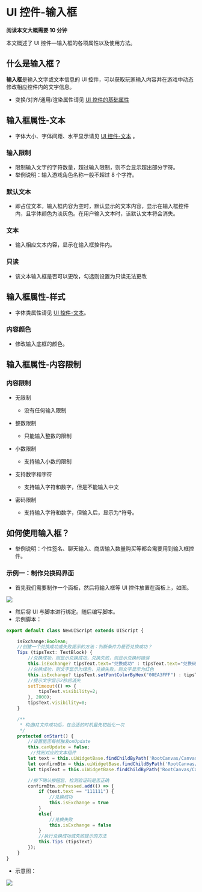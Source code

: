# UI 控件-输入框

**阅读本文大概需要 10 分钟**

本文概述了 UI 控件—输入框的各项属性以及使用方法。

## 什么是输入框？

**输入框**是输入文字或文本信息的 UI 控件，可以获取玩家输入内容并在游戏中动态修改相应控件内的文字信息。

- 变换/对齐/通用/渲染属性请见 [UI 控件的基础属性](https://docs.ark.online/UI/UIWidget-BaseProperties.html)

## 输入框属性-文本

- 字体大小、字体间距、水平显示请见 [UI 控件-文本](https://docs.ark.online/UI/UIComponent-Text.html) 。

### 输入限制

- 限制输入文字的字符数量，超过输入限制，则不会显示超出部分字符。
- 举例说明：输入游戏角色名称一般不超过 8 个字符。

### 默认文本

- 即占位文本，输入框内容为空时，默认显示的文本内容，显示在输入框控件内，且字体颜色为淡灰色。在用户输入文本时，该默认文本将会消失。

### 文本

- 输入相应文本内容，显示在输入框控件内。

### 只读

- 该文本输入框是否可以更改，勾选则设置为只读无法更改


## 输入框属性-样式

- 字体类属性请见 [UI 控件-文本](https://docs.ark.online/UI/UIComponent-Text.html)。

### 内容颜色

- 修改输入底框的颜色。

## 输入框属性-内容限制

### 内容限制

- 无限制

  - 没有任何输入限制
- 整数限制

  - 只能输入整数的限制
- 小数限制

  - 支持输入小数的限制
- 支持数字和字符

  - 支持输入字符和数字，但是不能输入中文
- 密码限制

  - 支持输入字符和数字，但输入后，显示为*符号。

## 如何使用输入框？

- 举例说明：个性签名、聊天输入、商店输入数量购买等都会需要用到输入框控件。

### 示例一：制作兑换码界面

- 首先我们需要制作一个面板，然后将输入框等 UI 控件放置在面板上，如图。

![](https://qn-cdn.233leyuan.com/online/4zdEqpqQHMXU1724051250930.png)

- 然后将 UI 与脚本进行绑定。随后编写脚本。
- 示例脚本：

```ts
export default class NewUIScript extends UIScript {

    isExchange:Boolean;
    //创建一个兑换成功或失败提示的方法：判断条件为是否兑换成功？
    Tips (tipsText: TextBlock) {
        //兑换成功，则显示兑换成功，兑换失败，则显示兑换码错误
        this.isExchange? tipsText.text="兑换成功" : tipsText.text="兑换码错误" ;
        //兑换成功，则文字显示为绿色，兑换失败，则文字显示为红色
        this.isExchange? tipsText.setFontColorByHex("00EA3FFF") : tipsText.setFontColorByHex("EA2400FF")
        //提示文字显示2秒后消失
        setTimeout(() => {
            tipsText.visibility=2;
        }, 2000);
        tipsText.visibility=0;
    }

    /** 
     * 构造UI文件成功后，在合适的时机最先初始化一次 
     */
    protected onStart() {
        //设置能否每帧触发onUpdate
        this.canUpdate = false;
         //找到对应的文本组件
        let text = this.uiWidgetBase.findChildByPath('RootCanvas/Canvas/InputBox') as InputBox
        let confirmBtn = this.uiWidgetBase.findChildByPath('RootCanvas/Canvas/Button') as Button
        let tipsText = this.uiWidgetBase.findChildByPath('RootCanvas/Canvas/TextBlock_1') as TextBlock

        //按下确认按钮后，检测验证码是否正确
        confirmBtn.onPressed.add(() => {
            if (text.text == "111111") {
                //兑换成功
                this.isExchange = true
            }
            else{
                //兑换失败
                this.isExchange = false
            }
            //执行兑换成功或失败提示的方法
            this.Tips (tipsText)
        });
    }
}
```

- 示意图：

![](https://qn-cdn.233leyuan.com/online/45CQ0oQQ52VS1724051249966.gif)

